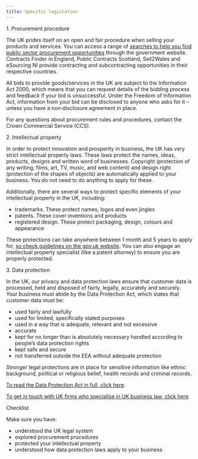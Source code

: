 ```yaml
---
title: Specific legislation
---
```


<p>1. Procurement procedure</p>
    
The UK prides itself on an open and fair procedure when selling your products and services. You can access a range of [searches to help you find public sector procurement opportunities](https://www.gov.uk/tendering-for-public-sector-contracts/overview) through the government website. Contracts Finder in England, Public Contracts Scotland, Sell2Wales and eSourcing NI provide contracting and subcontracting opportunities in their respective countries.
    
All bids to provide goods/services in the UK are subject to the Information Act 2000, which means that you can request details of the bidding process and feedback if your bid is unsuccessful. Under the Freedom of Information Act, information from your bid can be disclosed to anyone who asks for it – unless you have a non‐disclosure agreement in place. 
    
For any questions about procurement rules and procedures, contact the Crown Commercial Service (CCS). 
    
<p>2. Intellectual property</p>
    
In order to protect innovation and prosperity in business, the UK has very strict intellectual property laws. These laws protect the names, ideas, products, designs and written word of businesses. Copyright (protection of any writing, films, art, TV, music, and web content) and design right (protection of the shapes of objects) are automatically applied to your business. You do not need to do anything to apply for these.
    
Additionally, there are several ways to protect specific elements of your intellectual property in the UK, including:  
    
- trademarks. These protect names, logos and even jingles
- patents. These cover inventions and products
- registered design. These protect packaging, design, colours and appearance
    
These protections can take anywhere between 1 month and 5 years to apply for, [so check guidelines on the gov.uk website](https://www.gov.uk/intellectual-property-an-overview/protect-your-intellectual-property). You can also engage an intellectual property specialist (like a patent attorney) to ensure you are properly protected. 
    
<p>3. Data protection</p>
    
In the UK, our privacy and data protection laws ensure that customer data is processed, held and disposed of fairly, legally, accurately and securely. Your business must abide by the Data Protection Act, which states that customer data must be: 
    
- used fairly and lawfully
- used for limited, specifically stated purposes
- used in a way that is adequate, relevant and not excessive
- accurate
- kept for no longer than is absolutely necessary handled according to people’s data protection rights
- kept safe and secure
- not transferred outside the EEA without adequate protection
    
Stronger legal protections are in place for sensitive information like ethnic background, political or religious belief, health records and criminal records.
     
[To read the Data Protection Act in full, click here](http://www.legislation.gov.uk/ukpga/1998/29/contents).
     
[To get in touch with UK firms who specialise in UK business law, click here](https://www.gov.uk/government/uploads/system/uploads/attachment_data/file/524056/Investor_Support_Directory_of_UK_Advisory_Network_May_2016.pdf).

Checklist

Make sure you have:

- understood the UK legal system
- explored procurement procedures
- protected your intellectual property
- understood how data protection laws apply to your business